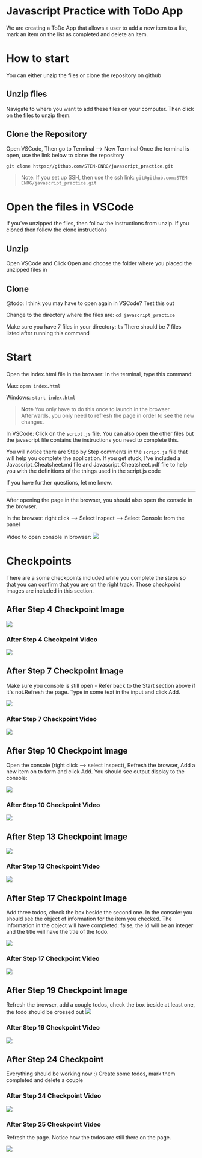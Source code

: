 # Javascript Practice with ToDo App
We are creating a ToDo App that allows a user to add a new item to a list, mark an item on the list as completed and delete an item.

# How to start
You can either unzip the files or clone the repository on github

## Unzip files
Navigate to where you want to add these files on your computer. Then click on the files to unzip them.

## Clone the Repository
Open VSCode, Then go to Terminal --> New Terminal 
Once the terminal is open, use the link below to clone the repository

`git clone https://github.com/STEM-ENRG/javascript_practice.git`

> Note: If you set up SSH, then use the ssh link: `git@github.com:STEM-ENRG/javascript_practice.git`

# Open the files in VSCode
If you've unzipped the files, then follow the instructions from unzip. If you cloned then follow the clone instructions

## Unzip
Open VSCode and Click Open and choose the folder where you placed the unzipped files in

## Clone
@todo:
I think you may have to open again in VSCode? Test this out

Change to the directory where the files are: `cd javascript_practice`

Make sure you have 7 files in your directory: `ls`
There should be 7 files listed after running this command

# Start

Open the index.html file in the browser: In the terminal, type this command: 

Mac: `open index.html` 

Windows: `start index.html`

> **Note** You only have to do this once to launch in the browser. Afterwards, you only need to refresh the page in order to see the new changes.

In VSCode: Click on the `script.js` file. You can also open the other files but the javascript file contains the instructions you need to complete this. 

You will notice there are Step by Step comments in the `script.js` file that will help you complete the application. If you get stuck, I've included a Javascript_Cheatsheet.md file and Javascript_Cheatsheet.pdf file to help you with the definitions of the things used in the script.js code

If you have further questions, let me know.

---
After opening the page in the browser, you should also open the console in the browser. 

In the browser: right click --> Select Inspect --> Select Console from the panel

Video to open console in browser:
<img src="checkpoints_and_inspect_videos/inspect_console.gif">

# Checkpoints
There are a some checkpoints included while you complete the steps so that you can confirm that you are on the right track. Those checkpoint images are included in this section. 

## After Step 4 Checkpoint Image
<img src="images/step_4_checkpoint.png">

### After Step 4 Checkpoint Video
<img src="checkpoints_and_inspect_videos/After_Step_4_checkpoint.gif">

## After Step 7 Checkpoint Image
Make sure you console is still open - Refer back to the Start section above if it's not.Refresh the page. Type in some text in the input and click Add. 

<img src="images/after_step_7_checkpoint.png">

### After Step 7 Checkpoint Video
<img src="checkpoints_and_inspect_videos/After_Step_7_checkpoint.gif">

## After Step 10 Checkpoint Image
Open the console (right click --> select Inspect), Refresh the browser, Add a new item on to form and click Add. 
You should see output display to the console:

<img src="images/after_step_10_checkpoint.png">

### After Step 10 Checkpoint Video
<img src="checkpoints_and_inspect_videos/After_Step_10_checkpoint.gif">

## After Step 13 Checkpoint Image
<img src="images/after_step_13_checkpoint.png">

### After Step 13 Checkpoint Video
<img src="checkpoints_and_inspect_videos/After_Step_13_checkpoint.gif">

## After Step 17 Checkpoint Image
Add three todos, check the box beside the second one. In the console: you should see the object of information for the item you checked. The information in the object will have completed: false, the id will be an integer and the title will have the title of the todo.

<img src="images/after_step_17_checkpoint.png">

### After Step 17 Checkpoint Video
<img src="checkpoints_and_inspect_videos/After_Step_17_checkpoint.gif">


## After Step 19 Checkpoint Image
Refresh the browser, add a couple todos, check the box beside at least one, the todo should be crossed out
<img src="images/after_step_19_checkpoint.png">

### After Step 19 Checkpoint Video
<img src="checkpoints_and_inspect_videos/After_Step_19_checkpoint.gif">

## After Step 24 Checkpoint
Everything should be working now :)
Create some todos, mark them completed and delete a couple

### After Step 24 Checkpoint Video
<img src="checkpoints_and_inspect_videos/After_Step_24_checkpoint.gif">

### After Step 25 Checkpoint Video
Refresh the page. Notice how the todos are still there on the page.

<img src="checkpoints_and_inspect_videos/After_Step_25_checkpoint.gif">